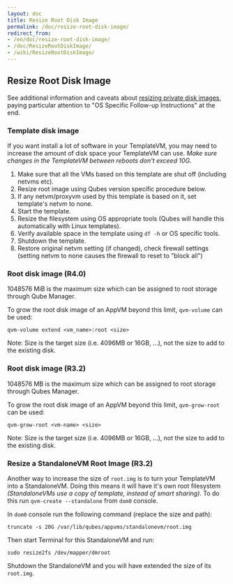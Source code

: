```yaml
---
layout: doc
title: Resize Root Disk Image
permalink: /doc/resize-root-disk-image/
redirect_from:
- /en/doc/resize-root-disk-image/
- /doc/ResizeRootDiskImage/
- /wiki/ResizeRootDiskImage/
---
```


Resize Root Disk Image
----------------------

See additional information and caveats about [resizing private disk images](/doc/resize-disk-image/), paying particular attention to "OS Specific Follow-up Instructions" at the end.

### Template disk image 

If you want install a lot of software in your TemplateVM, you may need to increase the amount of disk space your TemplateVM can use. 
*Make sure changes in the TemplateVM between reboots don't exceed 10G.*

1.  Make sure that all the VMs based on this template are shut off (including netvms etc).
2.  Resize root image using Qubes version specific procedure below.
3.  If any netvm/proxyvm used by this template is based on it, set template's netvm to none.
4.  Start the template.
5.  Resize the filesystem using OS appropriate tools (Qubes will handle this automatically with Linux templates).
6.  Verify available space in the template using `df -h` or OS specific tools.
7.  Shutdown the template.
8.  Restore original netvm setting (if changed), check firewall settings (setting netvm to none causes the firewall to reset to "block all")

### Root disk image (R4.0)

1048576 MiB is the maximum size which can be assigned to root storage through Qube Manager.

To grow the root disk image of an AppVM beyond this limit, `qvm-volume` can be used:

~~~
qvm-volume extend <vm_name>:root <size>
~~~

Note: Size is the target size (i.e. 4096MB or 16GB, ...), not the size to add to the existing disk.

### Root disk image (R3.2)

1048576 MB is the maximum size which can be assigned to root storage through Qubes Manager.

To grow the root disk image of an AppVM beyond this limit, `qvm-grow-root` can be used:

~~~
qvm-grow-root <vm-name> <size>
~~~

Note: Size is the target size (i.e. 4096MB or 16GB, ...), not the size to add to the existing disk. 

### Resize a StandaloneVM Root Image (R3.2)

Another way to increase the size of `root.img` is to turn your TemplateVM into a StandaloneVM.
Doing this means it will have it's own root filesystem *(StandaloneVMs use a copy of template, instead of smart sharing)*.
To do this run `qvm-create --standalone` from `dom0` console.

In `dom0` console run the following command (replace the size and path):

~~~
truncate -s 20G /var/lib/qubes/appvms/standalonevm/root.img
~~~

Then start Terminal for this StandaloneVM and run:

~~~
sudo resize2fs /dev/mapper/dmroot
~~~

Shutdown the StandaloneVM and you will have extended the size of its `root.img`.
